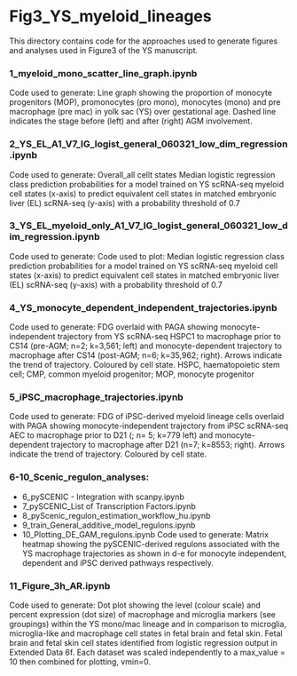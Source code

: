 # Fig3_YS_myeloid_lineages
This directory contains code for the approaches used to generate figures and analyses used in Figure3 of the YS manuscript. 

### 1_myeloid_mono_scatter_line_graph.ipynb
Code used to generate: Line graph showing the proportion of monocyte progenitors (MOP), promonocytes (pro mono), monocytes (mono) and pre macrophage (pre mac) in yolk sac (YS) over gestational age. Dashed line indicates the stage before (left) and after (right) AGM involvement. 

### 2_YS_EL_A1_V7_IG_logist_general_060321_low_dim_regression.ipynb
Code used to generate: Overall_all cellt states Median logistic regression class prediction probabilities for a model trained on YS scRNA-seq myeloid cell states (x-axis) to predict equivalent cell states in matched embryonic liver (EL) scRNA-seq (y-axis) with a probability threshold of 0.7

### 3_YS_EL_myeloid_only_A1_V7_IG_logist_general_060321_low_dim_regression.ipynb
Code used to generate: Code used to plot: Median logistic regression class prediction probabilities for a model trained on YS scRNA-seq myeloid cell states (x-axis) to predict equivalent cell states in matched embryonic liver (EL) scRNA-seq (y-axis) with a probability threshold of 0.7

### 4_YS_monocyte_dependent_independent_trajectories.ipynb
Code used to generate: FDG overlaid with PAGA showing monocyte-independent trajectory from YS scRNA-seq HSPC1 to macrophage prior to CS14 (pre-AGM; n=2; k=3,561; left) and monocyte-dependent trajectory to macrophage after CS14 (post-AGM; n=6; k=35,962; right). Arrows indicate the trend of trajectory. Coloured by cell state. HSPC, haematopoietic stem cell; CMP, common myeloid progenitor; MOP, monocyte progenitor

### 5_iPSC_macrophage_trajectories.ipynb
Code used to generate:  FDG of iPSC-derived myeloid lineage cells overlaid with PAGA showing monocyte-independent trajectory from iPSC scRNA-seq AEC to macrophage prior to D21 (; n= 5; k=779 left) and monocyte-dependent trajectory to macrophage after D21 (n=7; k=8553; right). Arrows indicate the trend of trajectory. Coloured by cell state. 

### 6-10_Scenic_regulon_analyses:
- 6_pySCENIC - Integration with scanpy.ipynb
- 7_pySCENIC_List of Transcription Factors.ipynb
- 8_pyScenic_regulon_estimation_workflow_hu.ipynb
- 9_train_General_additive_model_regulons.ipynb
- 10_Plotting_DE_GAM_regulons.ipynb
Code used to generate: Matrix heatmap showing the pySCENIC-derived regulons associated with the YS macrophage trajectories as shown in d-e for monocyte independent, dependent and iPSC derived pathways respectively. 

### 11_Figure_3h_AR.ipynb
Code used to generate: Dot plot showing the level (colour scale) and percent expression (dot size) of macrophage and microglia markers (see groupings) within the YS mono/mac lineage and in comparison to microglia, microglia-like and macrophage cell states in fetal brain and fetal skin. Fetal brain and fetal skin cell states identified from logistic regression output in Extended Data 6f. Each dataset was scaled independently to a max_value = 10 then combined for plotting, vmin=0. 

